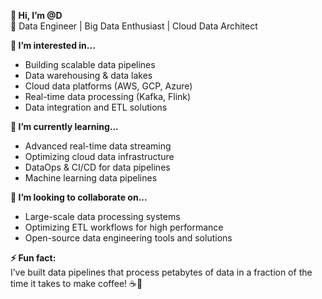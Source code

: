 **👋 Hi, I’m @D**  
🚀 Data Engineer | Big Data Enthusiast | Cloud Data Architect  

**👀 I’m interested in...**  
- Building scalable data pipelines  
- Data warehousing & data lakes  
- Cloud data platforms (AWS, GCP, Azure)  
- Real-time data processing (Kafka, Flink)  
- Data integration and ETL solutions  

**🌱 I’m currently learning...**  
- Advanced real-time data streaming  
- Optimizing cloud data infrastructure  
- DataOps & CI/CD for data pipelines  
- Machine learning data pipelines  

**💞️ I’m looking to collaborate on...**  
- Large-scale data processing systems  
- Optimizing ETL workflows for high performance  
- Open-source data engineering tools and solutions   

**⚡ Fun fact:**  
I’ve built data pipelines that process petabytes of data in a fraction of the time it takes to make coffee! ☕🚀  
